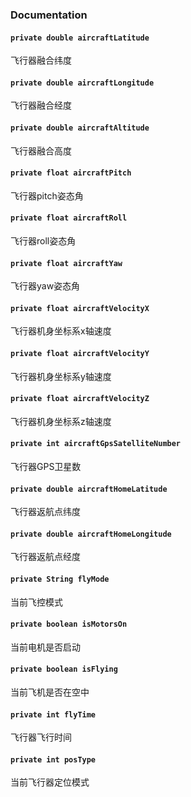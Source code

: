 ### Documentation

#### `private double aircraftLatitude`

飞行器融合纬度

#### `private double aircraftLongitude`

飞行器融合经度

#### `private double aircraftAltitude`

飞行器融合高度

#### `private float aircraftPitch`

飞行器pitch姿态角

#### `private float aircraftRoll`

飞行器roll姿态角

#### `private float aircraftYaw`

飞行器yaw姿态角

#### `private float aircraftVelocityX`

飞行器机身坐标系x轴速度

#### `private float aircraftVelocityY`

飞行器机身坐标系y轴速度

#### `private float aircraftVelocityZ`

飞行器机身坐标系z轴速度

#### `private int aircraftGpsSatelliteNumber`

飞行器GPS卫星数

#### `private double aircraftHomeLatitude`

飞行器返航点纬度

#### `private double aircraftHomeLongitude`

飞行器返航点经度

#### `private String flyMode`

当前飞控模式

#### `private boolean isMotorsOn`

当前电机是否启动

#### `private boolean isFlying`

当前飞机是否在空中

#### `private int flyTime`

飞行器飞行时间

#### `private int posType`

当前飞行器定位模式